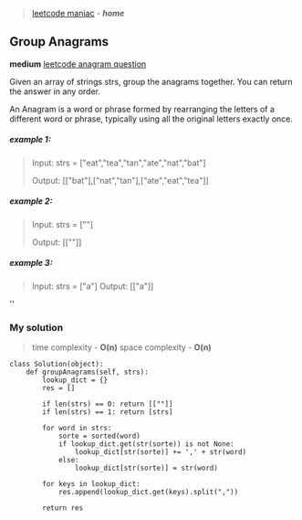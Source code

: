 > [leetcode maniac](README.md) - ***home***

## Group Anagrams
**medium**
[leetcode anagram question](https://leetcode.com/problems/group-anagrams/)

Given an array of strings strs, group the anagrams together. You can return the answer in any order.

An Anagram is a word or phrase formed by rearranging the letters of a different word or phrase, typically using all the original letters exactly once.

##### example 1:
> Input: strs = ["eat","tea","tan","ate","nat","bat"]
> 
> Output: [["bat"],["nat","tan"],["ate","eat","tea"]]

##### example 2:
> Input: strs = [""]
> 
> Output: [[""]]

##### example 3:
> Input: strs = ["a"]
> Output: [["a"]]

''

### My solution
>  time complexity - **O(n)**  space complexity - **O(n)**

    class Solution(object):
        def groupAnagrams(self, strs):
            lookup_dict = {}
            res = []
            
            if len(strs) == 0: return [[""]]
            if len(strs) == 1: return [strs]
            
            for word in strs:
                sorte = sorted(word)
                if lookup_dict.get(str(sorte)) is not None:
                    lookup_dict[str(sorte)] += ',' + str(word)
                else:
                    lookup_dict[str(sorte)] = str(word)
                    
            for keys in lookup_dict:
                res.append(lookup_dict.get(keys).split(","))
            
            return res








